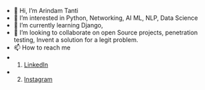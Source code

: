 - 👋 Hi, I’m Arindam Tanti
- 👀 I’m interested in Python, Networking, AI ML, NLP, Data Science
- 🌱 I’m currently learning Django, 
- 💞️ I’m looking to collaborate on open Source projects, penetration testing, Invent a solution for a legit problem.
- 📫 How to reach me 
- 1. [LinkedIn](https://www.linkedin.com/arindam-tanti)
- 2. [Instagram](https://www.instagram.com/H.U.N.G.R.Y._W.O.L.F) 



<!---
i-Am-GhOsT/i-Am-GhOsT is a ✨ special ✨ repository because its `README.md` (this file) appears on your GitHub profile.
You can click the Preview link to take a look at your changes.
--->
